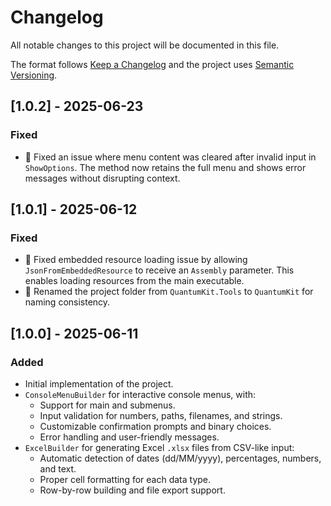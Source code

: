 # Changelog

All notable changes to this project will be documented in this file.

The format follows [Keep a Changelog](https://keepachangelog.com/en/1.0.0/)
and the project uses [Semantic Versioning](https://semver.org/).

## [1.0.2] - 2025-06-23

### Fixed

- 🐛 Fixed an issue where menu content was cleared after invalid input in `ShowOptions`. The method now retains the full menu and shows error messages without disrupting context.

## [1.0.1] - 2025-06-12

### Fixed

- 🐛 Fixed embedded resource loading issue by allowing `JsonFromEmbeddedResource` to receive an `Assembly` parameter. This enables loading resources from the main executable.
- 🔧 Renamed the project folder from `QuantumKit.Tools` to `QuantumKit` for naming consistency.

## [1.0.0] - 2025-06-11

### Added

- Initial implementation of the project.
- `ConsoleMenuBuilder` for interactive console menus, with:
  - Support for main and submenus.
  - Input validation for numbers, paths, filenames, and strings.
  - Customizable confirmation prompts and binary choices.
  - Error handling and user-friendly messages.
- `ExcelBuilder` for generating Excel `.xlsx` files from CSV-like input:
  - Automatic detection of dates (dd/MM/yyyy), percentages, numbers, and text.
  - Proper cell formatting for each data type.
  - Row-by-row building and file export support.
